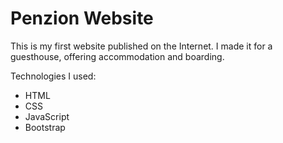 # Penzion Website
This is my first website published on the Internet. I made it for a guesthouse, offering accommodation and boarding.

Technologies I used:
* HTML
* CSS
* JavaScript
* Bootstrap
